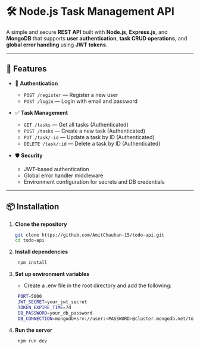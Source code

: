 # 🛠️ Node.js Task Management API

A simple and secure **REST API** built with **Node.js**, **Express.js**, and **MongoDB** that supports **user authentication**, **task CRUD operations**, and **global error handling** using **JWT tokens**.

---

## 🚀 Features

- 🔐 **Authentication**

  - `POST /register` — Register a new user
  - `POST /login` — Login with email and password

- ✅ **Task Management**

  - `GET /tasks` — Get all tasks (Authenticated)
  - `POST /tasks` — Create a new task (Authenticated)
  - `PUT /task/:id` — Update a task by ID (Authenticated)
  - `DELETE /task/:id` — Delete a task by ID (Authenticated)

- 🛡️ **Security**
  - JWT-based authentication
  - Global error handler middleware
  - Environment configuration for secrets and DB credentials

---

## 📦 Installation

1. **Clone the repository**

   ```bash
   git clone https://github.com/AmitChauhan-15/todo-api.git
   cd todo-api
   ```

2. **Install dependencies**

   ```bash
    npm install
   ```

3. **Set up environment variables**

   - Create a .env file in the root directory and add the following:

   ```bash
    PORT=5000
    JWT_SECRET=your_jwt_secret
    TOKEN_EXPIRE_TIME=7d
    DB_PASSWORD=your_db_password
    DB_CONNECTION=mongodb+srv://user:<PASSWORD>@cluster.mongodb.net/todo?retryWrites=true&w=majority
   ```

4. **Run the server**
   ```bash
    npm run dev
   ```
